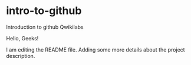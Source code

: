 # intro-to-github
Introduction to github Qwikilabs

Hello, Geeks!

I am editing the README file. Adding some more details about the project description.

